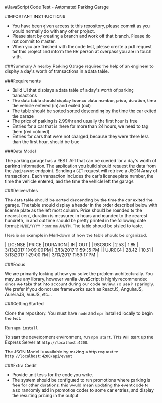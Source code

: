 #JavaScript Code Test - Automated Parking Garage

#IMPORTANT INSTRUCTIONS

- You have been given access to this repository, please commit as you would normally do with any other project.
- Please start by creating a branch and work off that branch. Please do not commit to master.
- When you are finished with the code test, please create a pull request for this project and inform the HR person at overpass you are in touch with. 

###Summary
 A nearby Parking Garage requires the help of an engineer to display a day's worth of transactions in a data table.


###Requirements

- Build UI that displays a data table of a day's worth of parking transactions
- The data table should display license plate number, price, duration, time the vehicle entered (in) and exited (out)
- The table should be sorted sorted descending by the time the car exited the garage
- The price of parking is 2.99/hr and usually the first hour is free
- Entries for a car that is there for more than 24 hours, we need to tag them (red colored)
- Entries for cars that were not charged, because they were there less than the first hour, should be blue

###Data Model

The parking garage has a REST API that can be queried for a day's worth of parking information. The application you build should request the data from the `/api/event` endpoint. Sending a `GET` request will retrieve a JSON Array of transactions. Each transaction includes the car's license plate number, the time the vehicle entered, and the time the vehicle left the garage.


###Deliverables

The data table should be sorted descending by the time the car exited the garage. The table should display a header in the order described below with license plate as the left most column. Price should be rounded to the nearest cent, duration is measured in hours and rounded to the nearest hundreth, in and out time should be pretty printed in the following date format: `M/DD/YYYY h:mm:mm AM/PM`. The table should be styled to taste.

Here is an example in Markdown of how the table should be organized.

| LICENSE        | PRICE        | DURATION    | IN                         | OUT                         |
| 9SC8DK         | 2.53         | 1.85        | 3/13/2017 10:09:00 PM      | 3/13/2017 11:59:35 PM       |
| UJR0K4         | 28.42        | 10.51       | 3/13/2017 1:29:00 PM       | 3/13/2017 11:59:17 PM       |


###Focus

We are primarily looking at how you solve the problem architecturally. You may use any library, however vanilla JavaScript is highly recommended since we take that into account during our code review, so use it sparingly.
We prefer if you do not use frameworks such as ReactJS, AngularJS, AureliaJS, VueJS, etc...


###Getting Started

Clone the repository. You must have `node` and `npm` installed locally to begin the test.

Run `npm install`

To start the development environment, run `npm start`. This will start up the Express Server at `http://localhost:4200`.

The JSON Model is available by making a http request to `http://localhost:4200/api/event`


###Extra Credit

- Provide unit tests for the code you write.
- The system should be configured to run promotions where parking is free for other durations, this would mean updating the event code to also randomly add in promotion codes to some car entries, and display the resulting pricing in the output

